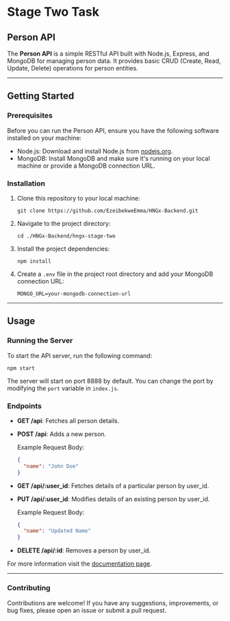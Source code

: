 # Stage Two Task

## Person API

The **Person API** is a simple RESTful API built with Node.js, Express, and MongoDB for managing person data. It provides basic CRUD (Create, Read, Update, Delete) operations for person entities.

---

## Getting Started

### Prerequisites

Before you can run the Person API, ensure you have the following software installed on your machine:

- Node.js: Download and install Node.js from [nodejs.org](https://nodejs.org/).
- MongoDB: Install MongoDB and make sure it's running on your local machine or provide a MongoDB connection URL.

### Installation

1. Clone this repository to your local machine:

   ```shell
   git clone https://github.com/EzeibekweEmma/HNGx-Backend.git
   ```

2. Navigate to the project directory:

   ```shell
   cd ./HNGx-Backend/hngx-stage-two
   ```

3. Install the project dependencies:

   ```shell
   npm install
   ```

4. Create a `.env` file in the project root directory and add your MongoDB connection URL:

   ```env
   MONGO_URL=your-mongodb-connection-url
   ```

---

## Usage

### Running the Server

To start the API server, run the following command:

```shell
npm start
```

<!-- TODO -->

The server will start on port 8888 by default. You can change the port by modifying the `port` variable in `index.js`.

### Endpoints

- **GET /api**: Fetches all person details.

- **POST /api**: Adds a new person.

  Example Request Body:

  ```json
  {
    "name": "John Doe"
  }
  ```

- **GET /api/:user_id**: Fetches details of a particular person by user_id.

- **PUT /api/:user_id**: Modifies details of an existing person by user_id.

  Example Request Body:

  ```json
  {
    "name": "Updated Name"
  }
  ```

- **DELETE /api/:id**: Removes a person by user_id.

For more information visit the [documentation page](./DOCUMENTATION.md).

---

### Contributing

Contributions are welcome! If you have any suggestions, improvements, or bug fixes, please open an issue or submit a pull request.
